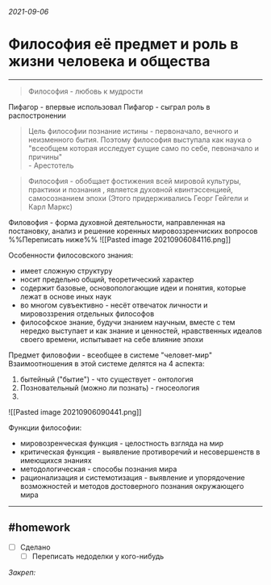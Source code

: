 *2021-09-06*

# Философия её предмет и роль в жизни человека и общества
---

>Философия - любовь к мудрости

Пифагор - впервые использовал
Пифагор - сыграл роль в распостронении

>Цель философии познание истины -
>первоначало, вечного и неизменного бытия.
>Поэтому философия выступала как наука о 
>"всеобщем которая исследует сущие само по себе,
>певоначало и причины" <br>- Арестотель

>Философия - обобщает фостижения всей мировой культуры, 
>практики и познания , является духовной квинтэссенцией,
>самосознанием эпохи
>(Этого придерживались Георг Гейгели и Карл Маркс)

Филовофия - форма духовной деятельности, направленная на постановку, анализ и решение коренных мировоззренчиских вопросов
%%Переписать ниже%%
![[Pasted image 20210906084116.png]]

Особенности филосовского знания:
- имеет сложную структуру
- носит предельно общий, теоретический характер
- содержит базовые, основопологающие идеи и понятия, которые лежат в основе иных наук
- во многом сувъективно - несёт отвечаток личности и мировоззрения отдельных философов
- философское знание, будучи знанием научным, вместе с тем нередко выступает и как знание и ценностей, нравственных идеалов своего времени, испытывает на себе влияние эпохи

Предмет филовофии - всеобщее в системе "человет-мир"
Взаимоотношения в этой системе делятся на 4 аспекта:
1. бытейный ("бытие") - что существует - онтология
2. Позновательный (можно ли познать) - гносеология
3. 

![[Pasted image 20210906090441.png]]

Функции философии:
- мировозренческая функция - целостность взгляда на мир
- критическая функция - выявление противоречий и несовершенств в имеющихся знаниях
- методологическая - способы познания мира
- рационализация и системотизация - выявление и упорядочение возможностей и методов достоверного познания окружающего мира




---

##    #homework 

- [ ]  Сделано
	- [ ] Переписать недоделки у кого-нибудь

_Закреп:_

